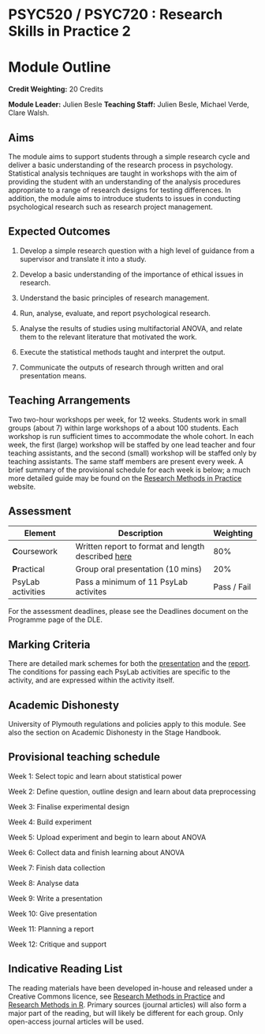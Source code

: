 # PSYC520 / PSYC720 : Research Skills in Practice 2
# Module Outline

**Credit Weighting:**	20 Credits

**Module Leader:** Julien Besle
**Teaching Staff:**	Julien Besle, Michael Verde, Clare Walsh.

## Aims

The module aims to support students through a simple research cycle and deliver
a basic understanding of the research process in psychology. Statistical analysis techniques are taught in
workshops with the aim of providing the student with an understanding of the
analysis procedures appropriate to a range of research designs for testing
differences. In addition, the module aims to introduce students to issues in
conducting psychological research such as research project management.

## Expected Outcomes

1. Develop a simple research question with a high level of guidance from a supervisor and 
translate it into a study.

2. Develop a basic understanding of the importance of ethical issues in research.

3. Understand the basic principles of research management.

4. Run, analyse, evaluate, and report psychological research.

5. Analyse the results of studies using multifactorial ANOVA, and relate them to the relevant 
literature that motivated the work.

6. Execute the statistical methods taught and interpret the output.

7. Communicate the outputs of research through written and oral presentation means.

## Teaching Arrangements

Two two-hour workshops per week, for 12 weeks. Students work in small groups
(about 7) within large workshops of a about 100 students. Each workshop is run sufficient times to accommodate the
whole cohort. In each week, the first (large) workshop will be staffed by one
lead teacher and four teaching assistants, and the second (small) workshop will
be staffed only by teaching assistants.  The same staff members are present
every week. A brief summary of the provisional schedule for
each week is below; a much more detailed guide may be found on the [Research
Methods in Practice](https://ajwills72.github.io/rmip/rmip2.html) website.


## Assessment

| Element | Description | Weighting |
| ------- | ----------- | --------- |
| **C**oursework | Written report to format and length described [here](https://www.andywills.info/rmip/eg-student/report-proforma.odt) | 80% |
| **P**ractical | Group oral presentation (10 mins) | 20% |
| PsyLab activities | Pass a minimum of 11 PsyLab activites | Pass / Fail |

For the assessment deadlines, please see the Deadlines document on the Programme page of the DLE.

## Marking Criteria

There are detailed mark schemes for both the [presentation](https://www.andywills.info/rmip/eg-student/pres-feedback.html) and the [report](https://www.andywills.info/rmip/eg-student/report-mark-scheme.html). The conditions for passing each PsyLab activities are specific to the activity, and are expressed within the activity itself.

## Academic Dishonesty

University of Plymouth regulations and policies apply to this module. See also the section on Academic Dishonesty in the Stage Handbook.

## Provisional teaching schedule

Week 1: Select topic and learn about statistical power

Week 2: Define question, outline design and learn about data preprocessing

Week 3: Finalise experimental design

Week 4: Build experiment

Week 5: Upload experiment and begin to learn about ANOVA

Week 6: Collect data and finish learning about ANOVA

Week 7: Finish data collection

Week 8: Analyse data

Week 9: Write a presentation

Week 10: Give presentation

Week 11: Planning a report

Week 12: Critique and support


## Indicative Reading List

The reading materials have been developed in-house and released under a Creative Commons licence, see 
[Research Methods in Practice](https://ajwills72.github.io/rmip) and [Research Methods in R](https://ajwills72.github.io/rminr/). Primary sources (journal articles) will also form a major part of the reading, but will likely be different for each group. Only open-access journal articles will be used.



